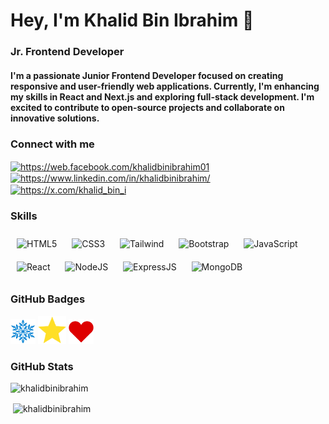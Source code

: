 <h1 align="left">Hey, I'm Khalid Bin Ibrahim 👋</h1>

<h3 align="left">Jr. Frontend Developer</h3>
<h4 align="left">I'm a passionate Junior Frontend Developer focused on creating responsive and user-friendly web applications. Currently, I'm enhancing my skills in React and Next.js and exploring full-stack development. I'm excited to contribute to open-source projects and collaborate on innovative solutions.</h4>

<h3 align="left">Connect with me</h3>
<p align="left">
<a href="https://web.facebook.com/khalidbinibrahim01" target="_blank"><img align="center" src="https://raw.githubusercontent.com/rahuldkjain/github-profile-readme-generator/master/src/images/icons/Social/facebook.svg" alt="https://web.facebook.com/khalidbinibrahim01" height="30" width="40" /></a>
<a href="https://www.linkedin.com/in/khalidbinibrahim/" target="_blank"><img align="center" src="https://raw.githubusercontent.com/rahuldkjain/github-profile-readme-generator/master/src/images/icons/Social/linked-in-alt.svg" alt="https://www.linkedin.com/in/khalidbinibrahim/" height="30" width="40" /></a>
<a href="https://x.com/khalid_bin_i" target="_blank"><img align="center" src="https://raw.githubusercontent.com/rahuldkjain/github-profile-readme-generator/master/src/images/icons/Social/twitter.svg" alt="https://x.com/khalid_bin_i" height="30" width="40" /></a> 
</p>  

<h3>Skills</h3>
<div align="left">
<img style="margin: 10px" src="https://profilinator.rishav.dev/skills-assets/html5-original-wordmark.svg" alt="HTML5" height="50" /> 
<img style="margin: 10px" src="https://profilinator.rishav.dev/skills-assets/css3-original-wordmark.svg" alt="CSS3" height="50" /> 
<img style="margin: 10px" src="https://www.vectorlogo.zone/logos/tailwindcss/tailwindcss-icon.svg" alt="Tailwind" height="50" /> 
<img style="margin: 10px" src="https://profilinator.rishav.dev/skills-assets/bootstrap-plain.svg" alt="Bootstrap" height="50" /> 
<img style="margin: 10px" src="https://profilinator.rishav.dev/skills-assets/javascript-original.svg" alt="JavaScript" height="50" /> 
<img style="margin: 10px" src="https://profilinator.rishav.dev/skills-assets/react-original-wordmark.svg" alt="React" height="50" /> 
<img style="margin: 10px" src="https://profilinator.rishav.dev/skills-assets/nodejs-original-wordmark.svg" alt="NodeJS" height="60" />
<img style="margin: 10px" src="https://profilinator.rishav.dev/skills-assets/express-original-wordmark.svg" alt="ExpressJS" height="50" /> 
<img style="margin: 10px" src="https://profilinator.rishav.dev/skills-assets/mongodb-original-wordmark.svg" alt="MongoDB" height="50" /> 
</div>  

<h3>GitHub Badges</h3>
<a href='https://archiveprogram.github.com/'><img src='https://raw.githubusercontent.com/acervenky/animated-github-badges/master/assets/acbadge.gif' width='40' height='40'></a> 
<a href='https://stars.github.com/'><img src='https://raw.githubusercontent.com/acervenky/animated-github-badges/master/assets/starbadge.gif' width='45' height='45'></a>
<a href='https://docs.github.com/en/github/supporting-the-open-source-community-with-github-sponsors'><img src='https://raw.githubusercontent.com/acervenky/animated-github-badges/master/assets/sponsorbadge.gif' width='40' height='40'></a>

<h3>GitHub Stats</h3>
<p>&nbsp;<img align="left" src="https://github-readme-stats.vercel.app/api?username=khalidbinibrahim&show_icons=true&locale=en" alt="khalidbinibrahim" /></p> 
<p>&nbsp;<img align="center" src="https://github-readme-stats.vercel.app/api/top-langs/?username=khalidbinibrahim&layout=compact" alt="khalidbinibrahim" /></p>
